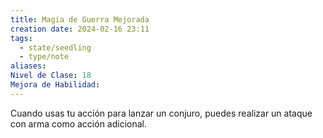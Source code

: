 ```yaml
---
title: Magia de Guerra Mejorada
creation date: 2024-02-16 23:11
tags:
  - state/seedling
  - type/note
aliases: 
Nivel de Clase: 18
Mejora de Habilidad:
---
```

Cuando usas tu acción para lanzar un conjuro, puedes realizar un ataque con arma como acción
adicional.
